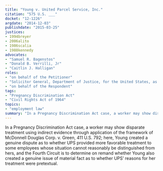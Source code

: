 ```yaml
---
title: "Young v. United Parcel Service, Inc."
citation: "575 U.S. ___"
docket: "12-1226"
argdate: "2014-12-03"
publishdate: "2015-03-25"
justices:
- 1994breyer
- 2006alito
- 1986scalia
- 1988kennedy
advocates:
- "Samuel R. Bagenstos"
- "Donald B. Verrilli, Jr"
- "Caitlin J. Halligan"
roles:
- "on behalf of the Petitioner"
- "Solicitor General, Department of Justice, for the United States, as amicus curiae, supporting the Petitioner"
- "on behalf of the Respondent"
tags:
- "Pregnancy Discrimination Act"
- "Civil Rights Act of 1964"
topics:
- "employment law"
summary: "In a Pregnancy Discrimination Act case, a worker may show disparate treatment using indirect evidence through application of the framework of McDonnell Douglas Corp. v. Green, 411 U.S. 792; here, Young created a genuine dispute as to whether UPS provided more favorable treatment to some employees whose situation cannot reasonably be distinguished from hers, and the Fourth Circuit is to determine on remand whether Young also created a genuine issue of material fact as to whether UPS’ reasons for her treatment were pretextual."
---
```

In a Pregnancy Discrimination Act case, a worker may show disparate treatment using indirect evidence through application of the framework of McDonnell Douglas Corp. v. Green, 411 U.S. 792; here, Young created a genuine dispute as to whether UPS provided more favorable treatment to some employees whose situation cannot reasonably be distinguished from hers, and the Fourth Circuit is to determine on remand whether Young also created a genuine issue of material fact as to whether UPS’ reasons for her treatment were pretextual.

